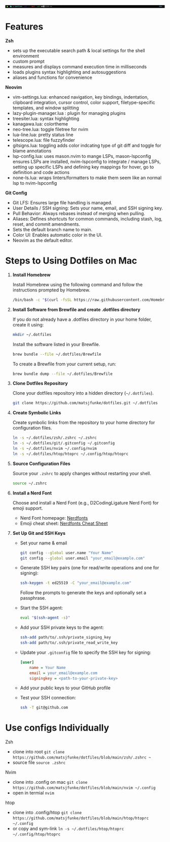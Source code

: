 ![prompt](img/prompt.png)

# Features

**Zsh**

- sets up the executable search path & local settings for the shell environment
- custom prompt
- measures and displays command execution time in milliseconds
- loads plugins syntax highlighting and autosuggestions
- aliases and functions for convenience

**Neovim**

- vim-settings.lua: enhanced navigation, key bindings, indentation, clipboard integration, cursor control, color support, filetype-specific templates, and window splitting
- lazy-plugin-manager.lua : plugin for managing plugins
- treesiter.lua: syntax highlighting
- kanagawa.lua: colortheme
- neo-tree.lua: toggle filetree for nvim
- lua-line.lua: pretty status line
- telescope.lua: file fuzzyfinder
- gitsigns.lua: toggling adds color indcating type of git diff and toggle for blame annotations
- lsp-config.lua: uses mason.nvim to mange LSPs, mason-lspconfig ensures LSPs are installed, nvim-lspconfig to integrate / manage LSPs, setting up specific LSPs and defining key mappings for hover, go to definition and code actions
- none-ls.lua: wraps linters/formatters to make them seem like an normal lsp to nvim-lspconfig

**Git Config**

- Git LFS: Ensures large file handling is managed.
- User Details / SSH signing: Sets your name, email, and SSH signing key.
- Pull Behavior: Always rebases instead of merging when pulling.
- Aliases: Defines shortcuts for common commands, including stash, log, reset, and commit amendments.
- Sets the default branch name to main.
- Color UI: Enables automatic color in the UI.
- Neovim as the default editor.

# Steps to Using Dotfiles on Mac

1. **Install Homebrew**

   Install Homebrew using the following command and follow the instructions prompted by Homebrew.

   ```zsh
   /bin/bash -c "$(curl -fsSL https://raw.githubusercontent.com/Homebrew/install/HEAD/install.sh)"
   ```

2. **Install Software from Brewfile and create .dotfiles directory**

   If you do not already have a .dotfiles directory in your home folder, create it using:

   ```zsh
   mkdir ~/.dotfiles
   ```

   Install the software listed in your Brewfile.

   ```zsh
   brew bundle --file ~/.dotfiles/Brewfile
   ```

   To create a Brewfile from your current setup, run:

   ```zsh
   brew bundle dump --file ~/.dotfiles/Brewfile
   ```

4. **Clone Dotfiles Repository**

   Clone your dotfiles repository into a hidden directory (`~/.dotfiles`).

   ```zsh
   git clone https://github.com/matsjfunke/dotfiles.git ~/.dotfiles
   ```

5. **Create Symbolic Links**

   Create symbolic links from the repository to your home directory for configuration files.

   ```zsh
   ln -s ~/.dotfiles/zsh/.zshrc ~/.zshrc
   ln -s ~/.dotfiles/git/.gitconfig ~/.gitconfig
   ln -s ~/.dotfiles/nvim ~/.config/nvim
   ln -s ~/.dotfiles/htop/htoprc ~/.config/htop/htoprc
   ```

6. **Source Configuration Files**

   Source your `.zshrc` to apply changes without restarting your shell.

   ```zsh
   source ~/.zshrc
   ```

7. **Install a Nerd Font**

   Choose and install a Nerd Font (e.g., D2CodingLigature Nerd Font) for emoji support.

   - Nerd Font homepage: [Nerdfonts](https://www.nerdfonts.com/#home)
   - Emoji cheat sheet: [Nerdfonts Cheat Sheet](https://www.nerdfonts.com/cheat-sheet)

8. **Set Up Git and SSH Keys**

   - Set your name & email

     ```bash
     git config --global user.name "Your Name"
     git config --global user.email "your_email@example.com"
     ```

   - Generate SSH key pairs (one for read/write operations and one for signing):

     ```bash
     ssh-keygen -t ed25519 -C "your_email@example.com"
     ```

     Follow the prompts to generate the keys and optionally set a passphrase.

   - Start the SSH agent:

     ```bash
     eval "$(ssh-agent -s)"
     ```

   - Add your SSH private keys to the agent:

     ```bash
     ssh-add path/to/.ssh/private_signing_key
     ssh-add path/to/.ssh/private_read_write_key
     ```

   - Update your `.gitconfig` file to specify the SSH key for signing:

     ```ini
     [user]
         name = Your Name
         email = your_email@example.com
         signingkey = <path-to-your-private-key>
     ```

   - Add your public keys to your GitHub profile
   - Test your SSH connection:

     ```bash
     ssh -T git@github.com
     ```

# Use configs Individually

Zsh

- clone into root `git clone https://github.com/matsjfunke/dotfiles/blob/main/zsh/.zshrc ~`
- source file `source .zshrc`

Nvim

- clone into .config on mac `git clone https://github.com/matsjfunke/dotfiles/blob/main/nvim ~/.config`
- open in termial `nvim`

htop

- clone into .config/htop `git clone https://github.com/matsjfunke/dotfiles/blob/main/htop/htoprc ~/.config`
- or copy and sym-link `ln -s ~/.dotfiles/htop/htoprc ~/.config/htop/htoprc`
